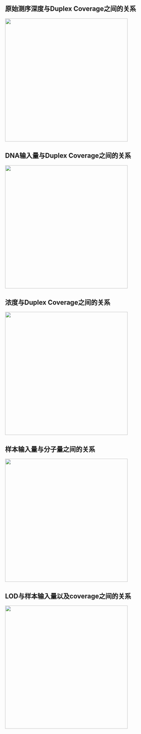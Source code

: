 ##  原始测序深度与Duplex Coverage之间的关系

<img src="https://github.com/fanyucai1/ctDNA/blob/master/image1.png" width="400px" height="400px"/>

##  DNA输入量与Duplex Coverage之间的关系

<img src="https://github.com/fanyucai1/ctDNA/blob/master/image2.png" width="400px" height="400px"/>

##  浓度与Duplex Coverage之间的关系

<img src="https://github.com/fanyucai1/ctDNA/blob/master/image3.png" width="400px" height="400px"/>

##  样本输入量与分子量之间的关系

<img src="https://github.com/fanyucai1/ctDNA/blob/master/image4.png" width="400px" height="400px"/>

##  LOD与样本输入量以及coverage之间的关系

<img src="https://github.com/fanyucai1/ctDNA/blob/master/image5.png" width="400px" height="400px"/>

